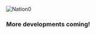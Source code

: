 ![Nation0](https://simsaladoo.github.io/winds-of-almerra/img/construction.jpg)  
  
### More developments coming! ###

